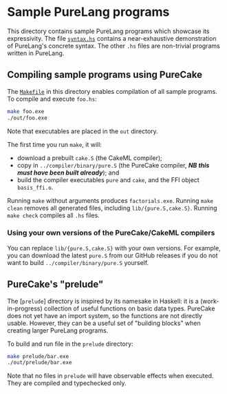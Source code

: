 # Sample PureLang programs

This directory contains sample PureLang programs which showcase its expressivity.
The file [`syntax.hs`](syntax.hs) contains a near-exhaustive demonstration of PureLang's concrete syntax.
The other `.hs` files are non-trivial programs written in PureLang.


## Compiling sample programs using PureCake

The [`Makefile`](Makefile) in this directory enables compilation of all sample programs.
To compile and execute `foo.hs`:
```bash
make foo.exe
./out/foo.exe
```
Note that executables are placed in the `out` directory.

The first time you run `make`, it will:
 - download a prebuilt `cake.S` (the CakeML compiler);
 - copy in `../compiler/binary/pure.S` (the PureCake compiler, ***NB this must have been built already***); and
 - build the compiler executables `pure` and `cake`, and the FFI object `basis_ffi.o`.

Running `make` without arguments produces `factorials.exe`.
Running `make clean` removes all generated files, including `lib/{pure.S,cake.S}`.
Running `make check` compiles all `.hs` files.

### Using your own versions of the PureCake/CakeML compilers

You can replace `lib/{pure.S,cake.S}` with your own versions.
For example, you can download the latest `pure.S` from our GitHub releases if you do not want to build `../compiler/binary/pure.S` yourself.


## PureCake's "prelude"

The [`prelude`] directory is inspired by its namesake in Haskell: it is a (work-in-progress) collection of useful functions on basic data types.
PureCake does not yet have an import system, so the functions are not directly usable.
However, they can be a useful set of "building blocks" when creating larger PureLang programs.

To build and run file in the `prelude` directory:
```bash
make prelude/bar.exe
./out/prelude/bar.exe
```
Note that no files in `prelude` will have observable effects when executed.
They are compiled and typechecked only.

